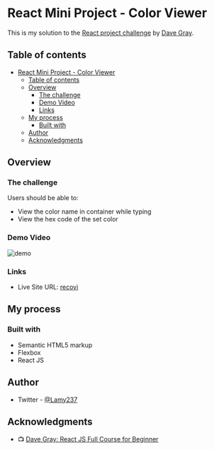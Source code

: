 # React Mini Project - Color Viewer

This is my solution to the [React project challenge](https://www.youtube.com/watch?v=RVFAyFWO4go&t=9505s) by [Dave Gray](https://github.com/gitdagray).

## Table of contents

- [React Mini Project - Color Viewer](#react-mini-project---color-viewer)
  - [Table of contents](#table-of-contents)
  - [Overview](#overview)
    - [The challenge](#the-challenge)
    - [Demo Video](#demo-video)
    - [Links](#links)
  - [My process](#my-process)
    - [Built with](#built-with)
  - [Author](#author)
  - [Acknowledgments](#acknowledgments)

## Overview

### The challenge

Users should be able to:

- View the color name in container while typing
- View the hex code of the set color

### Demo Video

![demo](https://user-images.githubusercontent.com/89041260/201475085-71070f0c-334f-4561-a29c-7cda0ae34810.gif)

### Links

- Live Site URL: [recovi](https://recovi.netlify.app/)

## My process

### Built with

- Semantic HTML5 markup
- Flexbox
- React JS

## Author

- Twitter - [@Lamy237](https://www.twitter.com/Lamy237)

## Acknowledgments

- 📺 [Dave Gray: React JS Full Course for Beginner](https://www.youtube.com/watch?v=RVFAyFWO4go)
